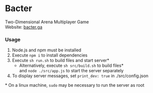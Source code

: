 # Bacter
Two-Dimensional Arena Multiplayer Game  
Website: [bacter.ga](http://bacter.ga)

### Usage
1. Node.js and npm must be installed
2. Execute `npm i` to install dependencies
3. Execute `sh run.sh` to build files and start server\*
   + Alternatively, execute `sh src/build.sh` to build files\*  
   and `node ./src/app.js` to start the server separately
4. To display server messages, set `print_dev: true` in ./src/config.json

\* On a linux machine, `sudo` may be necessary to run the server as root